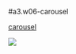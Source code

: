 #a3.w06-carousel

[carousel](https://1101-1-a-web-408630126.vercel.app/1_active/w06-jonas-carousel/carousel-original.html)

![](https://i.imgur.com/r6YOkb8.png)

